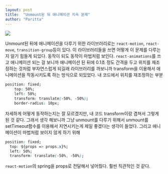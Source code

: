 ```yaml
---
layout: post
title:  "Unmount된 뒤 애니메이션 지속 문제"
author: "Paritta"
---
```

 
<img src='https://cdn-images-1.medium.com/max/681/1*heU2x0fIJHE9Fsy1Fn1Hjw.png'>

Unmount된 뒤에 애니메이션을 다루기 위한 라이브러리로는 `react-motion`, `react-move`, `transition-group`등이 있다. 이 라이브러리들을 쓰면 어떻게 이 문제를 다루는지 알기 힘들게 되있다. 동작이 되도 동작이 마법처럼 보인다. `react-animations`를 쓰고 애니메이션 되는 걸 보니까 애니메이션 된 뒤에 0.1초 정도 간격을 두고 위치를 재조정하는 것처럼 부자연스럽게 되길래 라이브러리를 까보니까 transform을 이용해서 애니메이션을 작동시키도록 하는 방식으로 되있었다. 내 코드에서 위치를 재조정하는 부분 

``` css
position: fixed;
    top: 50%;
    left: 50%;
    transform: translate(-50%, -50%);
    border-radius: 10px;
``` 

자세하게 어떻게 동작하는지는 잘 모르겠지만, 내 코드 transform이랑 겹쳐서 그렇게 된 것 같다.
그래서 생각 해보니까 그냥 unmount를 다루기 위해서 unmount를 setTimeout함수를 이용해서 지연시키는게 제일 좋겠다는 생각이 들었다. 그리고 애니메이션이 마법처럼 보이지 않게 하기 위해

``` css
position: fixed;
  top: ${props => props.x}%;
  left: 50%;
  transform: translate(-50%, -50%);
```

`react-motion`의 spring을 props로 전달해서 넣어줬다. 훨씬 직관적인 것 같다.
 
